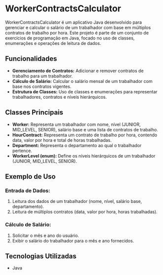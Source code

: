 # WorkerContractsCalculator

WorkerContractsCalculator é um aplicativo Java desenvolvido para gerenciar e calcular o salário de um trabalhador com base em múltiplos contratos de trabalho por hora. Este projeto é parte de um conjunto de exercícios de programação em Java, focado no uso de classes, enumerações e operações de leitura de dados.

## Funcionalidades

- **Gerenciamento de Contratos:** Adicionar e remover contratos de trabalho para um trabalhador.
- **Cálculo de Salário:** Calcular o salário mensal de um trabalhador com base nos contratos vigentes.
- **Estrutura de Classes:** Uso de classes e enumerações para representar trabalhadores, contratos e níveis hierárquicos.

## Classes Principais

- **Worker:** Representa um trabalhador com nome, nível (JUNIOR, MID_LEVEL, SENIOR), salário base e uma lista de contratos de trabalho.
- **HourContract:** Representa um contrato de trabalho por hora, contendo data, valor por hora e total de horas trabalhadas.
- **Department:** Representa o departamento ao qual o trabalhador pertence.
- **WorkerLevel (enum):** Define os níveis hierárquicos de um trabalhador (JUNIOR, MID_LEVEL, SENIOR).

## Exemplo de Uso

### Entrada de Dados:

1. Leitura dos dados de um trabalhador (nome, nível, salário base, departamento).
2. Leitura de múltiplos contratos (data, valor por hora, horas trabalhadas).

### Cálculo de Salário:

1. Solicitar o mês e ano do usuário.
2. Exibir o salário do trabalhador para o mês e ano fornecidos.

## Tecnologias Utilizadas

- Java
